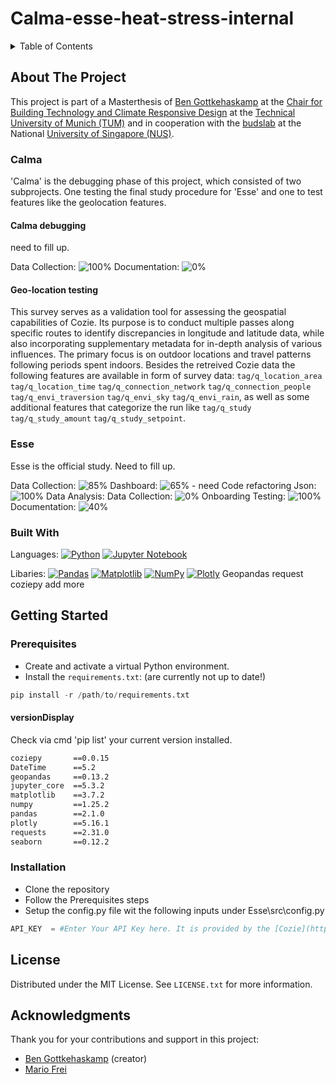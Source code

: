 # Calma-esse-heat-stress-internal


<!-- TABLE OF CONTENTS -->
<details>
  <summary>Table of Contents</summary>
  <ol>
    <li>
      <a href="#Project Description">About The Project</a>
      <ul>
        <li><a href="#Calma">Calma</a></li>
        <li><a href="#Esse">Esse</a></li>
	<li><a href="#ThermalWalk">ThermalWalk</a></li>
        <li><a href="#built-with">Built With</a></li>
      </ul>
    </li>
    <li>
      <a href="#getting-started">Getting Started</a>
      <ul>
        <li><a href="#Prerequisites">Prerequisites</a></li>
        <li><a href="#Installation">Installation</a></li>
      </ul>
    </li>
    <li><a href="#License">License</a></li>
    <li><a href="#Contact">Contact</a></li>
    <li><a href="#Acknowledgments">Acknowledgments</a></li>
  </ol>
</details>

<!-- ABOUT THE PROJECT -->
## About The Project

This project is part of a Masterthesis of [Ben Gottkehaskamp](https://github.com/benterich) at the [Chair for Building Technology and Climate Responsive Design](https://www.arc.ed.tum.de/en/klima/start/) at the [Technical University of Munich (TUM)](https://www.tum.de/en/) and in cooperation with the [budslab](https://budslab.org/) at the National [University of Singapore (NUS)](https://nus.edu.sg/).

### Calma

'Calma' is the debugging phase of this project, which consisted of two subprojects. One testing the final study procedure for 'Esse' and one to test features like the geolocation features.

#### Calma debugging

need to fill up.

Data Collection: ![100%](https://progress-bar.dev/85)
Documentation: ![0%](https://progress-bar.dev/0)

#### Geo-location testing
This survey serves as a validation tool for assessing the geospatial capabilities of Cozie. Its purpose is to conduct multiple passes along specific routes to identify discrepancies in longitude and latitude data, while also incorporating supplementary metadata for in-depth analysis of various influences. The primary focus is on outdoor locations and travel patterns following periods spent indoors. Besides the retreived Cozie data the following features are available in form of survey data: `tag/q_location_area` `tag/q_location_time` `tag/q_connection_network` `tag/q_connection_people` `tag/q_envi_traversion` `tag/q_envi_sky` `tag/q_envi_rain`, as well as some additional features that categorize the run like `tag/q_study` `tag/q_study_amount` `tag/q_study_setpoint`.

### Esse

Esse is the official study. Need to fill up.

Data Collection: ![85%](https://progress-bar.dev/85)
Dashboard: ![65%](https://progress-bar.dev/65) - need Code refactoring
Json: ![100%](https://progress-bar.dev/100)
Data Analysis: Data Collection: ![0%](https://progress-bar.dev/0)
Onboarding Testing: ![100%](https://progress-bar.dev/100)
Documentation: ![40%](https://progress-bar.dev/40)


### Built With

Languages:
[![Python](https://img.shields.io/badge/python-3670A0?style=for-the-badge&logo=python&logoColor=ffdd54)](https://www.python.org/)
[![Jupyter Notebook](https://img.shields.io/badge/jupyter-%23FA0F00.svg?style=for-the-badge&logo=jupyter&logoColor=white)](https://jupyter.org/)

Libaries:
[![Pandas](https://img.shields.io/badge/pandas-%23150458.svg?style=for-the-badge&logo=pandas&logoColor=white)](https://pandas.pydata.org/)
[![Matplotlib](https://img.shields.io/badge/Matplotlib-%23ffffff.svg?style=for-the-badge&logo=Matplotlib&logoColor=black)]()
[![NumPy](https://img.shields.io/badge/numpy-%23013243.svg?style=for-the-badge&logo=numpy&logoColor=white)]()
[![Plotly](https://img.shields.io/badge/Plotly-%233F4F75.svg?style=for-the-badge&logo=plotly&logoColor=white)]()
Geopandas
request 
coziepy
add more

## Getting Started

### Prerequisites
- Create and activate a virtual Python environment.
- Install the `requirements.txt`: (are currently not up to date!)
```py
pip install -r /path/to/requirements.txt 
```

#### versionDisplay
Check via cmd 'pip list' your current version installed.

```bash
coziepy       ==0.0.15
DateTime      ==5.2
geopandas     ==0.13.2
jupyter_core  ==5.3.2
matplotlib    ==3.7.2
numpy         ==1.25.2
pandas        ==2.1.0
plotly        ==5.16.1
requests      ==2.31.0
seaborn       ==0.12.2
```

### Installation
 - Clone the repository
 - Follow the Prerequisites steps
 - Setup the config.py file wit the following inputs under Esse\src\config.py

 ```py
 API_KEY  = #Enter Your API Key here. It is provided by the [Cozie](https://cozie-apple.app). Please contact us at cozie.app@gmail.com if you need one. 
 ```

## License

Distributed under the MIT License. See `LICENSE.txt` for more information.

## Acknowledgments

Thank you for your contributions and support in this project:

- [Ben Gottkehaskamp](https://github.com/benterich) (creator)
- [Mario Frei](https://github.com/mariofrei)